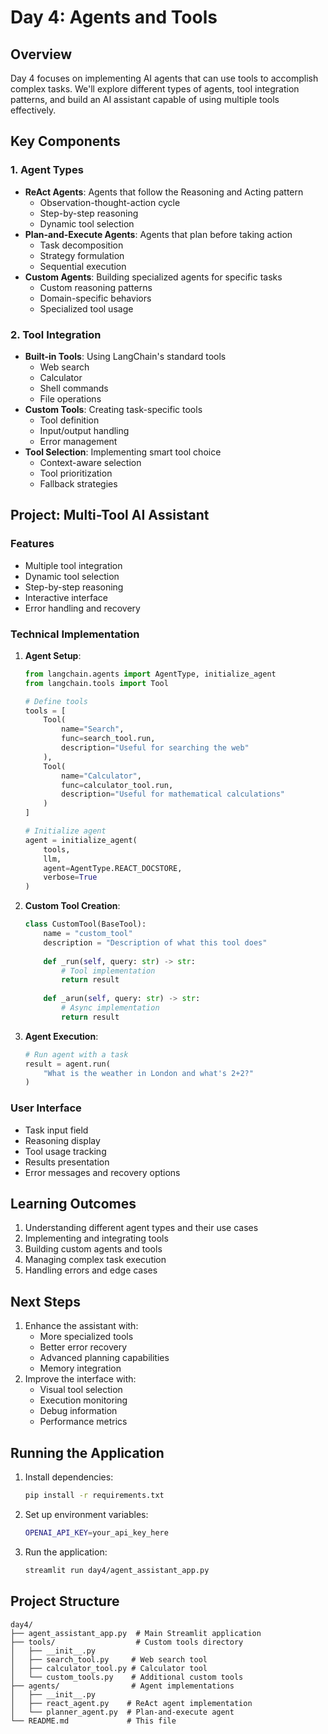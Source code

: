 # Day 4: Agents and Tools

## Overview
Day 4 focuses on implementing AI agents that can use tools to accomplish complex tasks. We'll explore different types of agents, tool integration patterns, and build an AI assistant capable of using multiple tools effectively.

## Key Components

### 1. Agent Types
- **ReAct Agents**: Agents that follow the Reasoning and Acting pattern
  - Observation-thought-action cycle
  - Step-by-step reasoning
  - Dynamic tool selection
- **Plan-and-Execute Agents**: Agents that plan before taking action
  - Task decomposition
  - Strategy formulation
  - Sequential execution
- **Custom Agents**: Building specialized agents for specific tasks
  - Custom reasoning patterns
  - Domain-specific behaviors
  - Specialized tool usage

### 2. Tool Integration
- **Built-in Tools**: Using LangChain's standard tools
  - Web search
  - Calculator
  - Shell commands
  - File operations
- **Custom Tools**: Creating task-specific tools
  - Tool definition
  - Input/output handling
  - Error management
- **Tool Selection**: Implementing smart tool choice
  - Context-aware selection
  - Tool prioritization
  - Fallback strategies

## Project: Multi-Tool AI Assistant

### Features
- Multiple tool integration
- Dynamic tool selection
- Step-by-step reasoning
- Interactive interface
- Error handling and recovery

### Technical Implementation
1. **Agent Setup**:
   ```python
   from langchain.agents import AgentType, initialize_agent
   from langchain.tools import Tool
   
   # Define tools
   tools = [
       Tool(
           name="Search",
           func=search_tool.run,
           description="Useful for searching the web"
       ),
       Tool(
           name="Calculator",
           func=calculator_tool.run,
           description="Useful for mathematical calculations"
       )
   ]
   
   # Initialize agent
   agent = initialize_agent(
       tools,
       llm,
       agent=AgentType.REACT_DOCSTORE,
       verbose=True
   )
   ```

2. **Custom Tool Creation**:
   ```python
   class CustomTool(BaseTool):
       name = "custom_tool"
       description = "Description of what this tool does"
       
       def _run(self, query: str) -> str:
           # Tool implementation
           return result
           
       def _arun(self, query: str) -> str:
           # Async implementation
           return result
   ```

3. **Agent Execution**:
   ```python
   # Run agent with a task
   result = agent.run(
       "What is the weather in London and what's 2+2?"
   )
   ```

### User Interface
- Task input field
- Reasoning display
- Tool usage tracking
- Results presentation
- Error messages and recovery options

## Learning Outcomes
1. Understanding different agent types and their use cases
2. Implementing and integrating tools
3. Building custom agents and tools
4. Managing complex task execution
5. Handling errors and edge cases

## Next Steps
1. Enhance the assistant with:
   - More specialized tools
   - Better error recovery
   - Advanced planning capabilities
   - Memory integration
2. Improve the interface with:
   - Visual tool selection
   - Execution monitoring
   - Debug information
   - Performance metrics

## Running the Application
1. Install dependencies:
   ```bash
   pip install -r requirements.txt
   ```

2. Set up environment variables:
   ```bash
   OPENAI_API_KEY=your_api_key_here
   ```

3. Run the application:
   ```bash
   streamlit run day4/agent_assistant_app.py
   ```

## Project Structure
```
day4/
├── agent_assistant_app.py  # Main Streamlit application
├── tools/                  # Custom tools directory
│   ├── __init__.py
│   ├── search_tool.py     # Web search tool
│   ├── calculator_tool.py # Calculator tool
│   └── custom_tools.py    # Additional custom tools
├── agents/                # Agent implementations
│   ├── __init__.py
│   ├── react_agent.py    # ReAct agent implementation
│   └── planner_agent.py  # Plan-and-execute agent
└── README.md             # This file
``` 